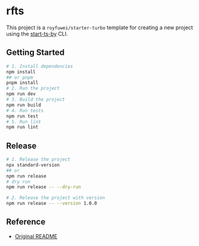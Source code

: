 rfts
===

This project is a `royfuwei/starter-turbo` template for creating a new project using the [start-ts-by](https://www.npmjs.com/package/start-ts-by) CLI.

## Getting Started

```bash
# 1. Install dependencies
npm install
## or pnpm
pnpm install
# 2. Run the project
npm run dev
# 3. Build the project
npm run build
# 4. Run tests
npm run test
# 5. Run lint
npm run lint
```

## Release
```bash
# 1. Release the project
npx standard-version
## or
npm run release
# dry run
npm run release -- --dry-run

# 2. Release the project with version
npm run release -- --version 1.0.0
```

## Reference
- [Original README](./START_BY_README.md)
  